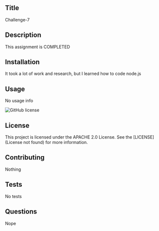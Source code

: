 
  
  ## Title
  Challenge-7
  
  ## Description
  This assignment is COMPLETED

  ## Installation
  It took a lot of work and research, but I learned how to code node.js

  ## Usage
  No usage info

  ![GitHub license](https://img.shields.io/badge/license-APACHE_2.0-blue.svg)
  ## License
This project is licensed under the APACHE 2.0 License. 
See the [LICENSE](License not found) for more information.

  ## Contributing
  Nothing

  ## Tests
  No tests

  ## Questions
  Nope
  